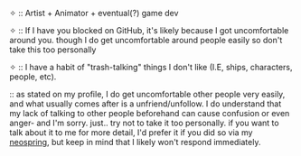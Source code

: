 ✧ :: Artist + Animator + eventual(?) game dev

✧ :: If I have you blocked on GitHub, it's likely because I got uncomfortable around you. though I do get uncomfortable around people easily so don't take this too personally

✧ :: I have a habit of "trash-talking" things I don't like (I.E, ships, characters, people, etc).

:: as stated on my profile, I do get uncomfortable other people very easily, and what usually comes after is a unfriend/unfollow. I do understand that my lack of talking to other people beforehand can cause confusion or even anger- and I'm sorry. just.. try not to take it too personally. if you want to talk about it to me for more detail,  I'd prefer it if you did so via my [neospring](https://neospring.org/@anova/), but keep in mind that I likely won't respond immediately.
<!---
Anova-Anet/Anova-Anet is a ✨ special ✨ repository because its `README.md` (this file) appears on your GitHub profile.
You can click the Preview link to take a look at your changes.
--->
